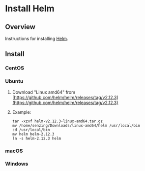 # Install Helm

## Overview

Instructions for installing [Helm](https://helm.sh).

## Install

### CentOS

### Ubuntu

1. Download "Linux amd64" from [https://github.com/helm/helm/releases/tag/v2.12.3](https://github.com/helm/helm/releases/tag/v2.12.3)
1. Example:

    ```console
    tar -xzvf helm-v2.12.3-linux-amd64.tar.gz 
    mv /home/senzing/Downloads/linux-amd64/helm /usr/local/bin
    cd /usr/local/bin
    mv helm helm-2.12.3
    ln -s helm-2.12.3 helm
    ```

### macOS

### Windows
